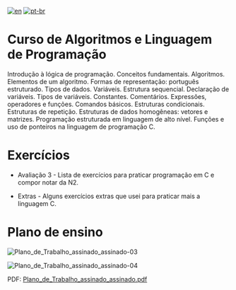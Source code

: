 [![en](https://img.shields.io/badge/lang-en-red.svg)](https://github.com/DayanFA/Artificial-Intelligence-Lab/blob/main/Tecnologias%20de%20IA/README.md)
[![pt-br](https://img.shields.io/badge/lang-pt--br-green.svg)](https://github.com/DayanFA/Artificial-Intelligence-Lab/blob/main/Tecnologias%20de%20IA/README.pt-br.md)

# Curso de Algoritmos e Linguagem de Programação

Introdução à lógica de programação. Conceitos fundamentais. Algoritmos. Elementos de um algoritmo. Formas
de representação: português estruturado. Tipos de dados. Variáveis. Estrutura sequencial. Declaração de
variáveis. Tipos de variáveis. Constantes. Comentários. Expressões, operadores e funções. Comandos básicos.
Estruturas condicionais. Estruturas de repetição. Estruturas de dados homogêneas: vetores e matrizes.
Programação estruturada em linguagem de alto nível. Funções e uso de ponteiros na linguagem de programação
C.

# Exercícios

* Avaliação 3 - Lista de exercícios para praticar programação em C e compor notar da N2.

* Extras -  Alguns exercícios extras que usei para praticar mais a linguagem C.

# Plano de ensino

![Plano_de_Trabalho_assinado_assinado-03](https://github.com/DayanFA/Artificial-Intelligence-Lab/assets/123272343/2c9bdf98-19b1-4557-a28a-16dd67886c3a)

![Plano_de_Trabalho_assinado_assinado-04](https://github.com/DayanFA/Artificial-Intelligence-Lab/assets/123272343/7686313a-fc82-43e5-a35b-2155ce294342)

PDF: [Plano_de_Trabalho_assinado_assinado.pdf](https://github.com/DayanFA/Artificial-Intelligence-Lab/files/12064788/Plano_de_Trabalho_assinado_assinado.pdf)

